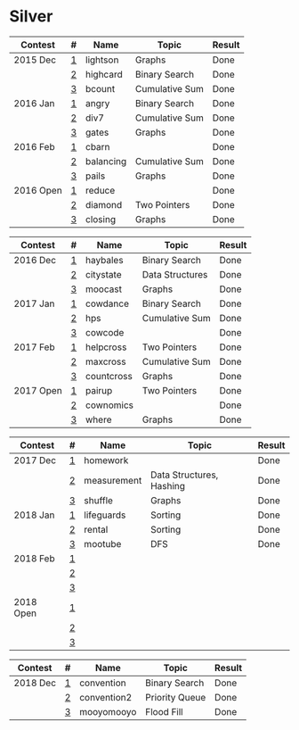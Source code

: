 #  Silver

| Contest         | #                          | Name | Topic            | Result                 |
| ------------- | ------------------------------------- |---------------| ---------------------- | - |
| 2015 Dec | [1](http://www.usaco.org/index.php?page=viewproblem2&cpid=570) | lightson | Graphs | Done |
| | [2](http://www.usaco.org/index.php?page=viewproblem2&cpid=571) | highcard | Binary Search | Done |
| | [3](http://www.usaco.org/index.php?page=viewproblem2&cpid=572) | bcount | Cumulative Sum | Done |
| 2016 Jan | [1](http://www.usaco.org/index.php?page=viewproblem2&cpid=594) | angry | Binary Search | Done |
| | [2](http://www.usaco.org/index.php?page=viewproblem2&cpid=595) | div7 | Cumulative Sum | Done |
| | [3](http://www.usaco.org/index.php?page=viewproblem2&cpid=596) | gates | Graphs | Done |
| 2016 Feb | [1](http://www.usaco.org/index.php?page=viewproblem2&cpid=618) | cbarn | | Done |
| | [2](http://www.usaco.org/index.php?page=viewproblem2&cpid=619) | balancing | Cumulative Sum | Done |
| | [3](http://www.usaco.org/index.php?page=viewproblem2&cpid=620) | pails | Graphs | Done |
| 2016 Open | [1](http://www.usaco.org/index.php?page=viewproblem2&cpid=642) | reduce | | Done |
| | [2](http://www.usaco.org/index.php?page=viewproblem2&cpid=643) | diamond | Two Pointers | Done |
| | [3](http://www.usaco.org/index.php?page=viewproblem2&cpid=644) | closing | Graphs | Done |

| Contest         | #                          | Name | Topic            | Result                 |
| ------------- | ------------------------------------- |---------------| ---------------------- | - |
| 2016 Dec | [1](http://www.usaco.org/index.php?page=viewproblem2&cpid=666) | haybales | Binary Search | Done |
| | [2](http://www.usaco.org/index.php?page=viewproblem2&cpid=667) | citystate | Data Structures | Done |
| | [3](http://www.usaco.org/index.php?page=viewproblem2&cpid=668) | moocast | Graphs | Done |
| 2017 Jan | [1](http://www.usaco.org/index.php?page=viewproblem2&cpid=690) | cowdance | Binary Search | Done |
| | [2](http://www.usaco.org/index.php?page=viewproblem2&cpid=691) | hps | Cumulative Sum | Done |
| | [3](http://www.usaco.org/index.php?page=viewproblem2&cpid=692) | cowcode | | Done |
| 2017 Feb | [1](http://www.usaco.org/index.php?page=viewproblem2&cpid=714) | helpcross | Two Pointers | Done |
| | [2](http://www.usaco.org/index.php?page=viewproblem2&cpid=715) | maxcross | Cumulative Sum | Done |
| | [3](http://www.usaco.org/index.php?page=viewproblem2&cpid=716) | countcross | Graphs | Done |
| 2017 Open | [1](http://www.usaco.org/index.php?page=viewproblem2&cpid=738) | pairup | Two Pointers | Done |
| | [2](http://www.usaco.org/index.php?page=viewproblem2&cpid=739) | cownomics | | Done |
| | [3](http://www.usaco.org/index.php?page=viewproblem2&cpid=740) | where | Graphs| Done |

| Contest         | #                          | Name | Topic            | Result                 |
| ------------- | ------------------------------------- |---------------| ---------------------- | - |
| 2017 Dec | [1](http://www.usaco.org/index.php?page=viewproblem2&cpid=762) | homework |  | Done |
| | [2](http://www.usaco.org/index.php?page=viewproblem2&cpid=763) | measurement | Data Structures, Hashing | Done |
| | [3](http://www.usaco.org/index.php?page=viewproblem2&cpid=764) | shuffle | Graphs | Done |
| 2018 Jan | [1](http://www.usaco.org/index.php?page=viewproblem2&cpid=786) | lifeguards | Sorting | Done |
| | [2](http://www.usaco.org/index.php?page=viewproblem2&cpid=787) | rental | Sorting | Done |
| | [3](http://www.usaco.org/index.php?page=viewproblem2&cpid=788) | mootube | DFS | Done |
| 2018 Feb | [1](http://www.usaco.org/index.php?page=viewproblem2&cpid=714) | | | |
| | [2](http://www.usaco.org/index.php?page=viewproblem2&cpid=715) | | | |
| | [3](http://www.usaco.org/index.php?page=viewproblem2&cpid=716) | | | |
| 2018 Open | [1](http://www.usaco.org/index.php?page=viewproblem2&cpid=738) | | | |
| | [2](http://www.usaco.org/index.php?page=viewproblem2&cpid=739) | | | |
| | [3](http://www.usaco.org/index.php?page=viewproblem2&cpid=740) | | | |

| Contest         | # | Name      | Topic            | Result                 |
| --------------- | - | --------- | ---------------- | ---------------------- |
| 2018 Dec | [1](http://www.usaco.org/index.php?page=viewproblem2&cpid=?) | convention | Binary Search  | Done |
| | [2](http://www.usaco.org/index.php?page=viewproblem2&cpid=?) | convention2 | Priority Queue | Done |
| | [3](http://www.usaco.org/index.php?page=viewproblem2&cpid=?) | mooyomooyo | Flood Fill | Done |
